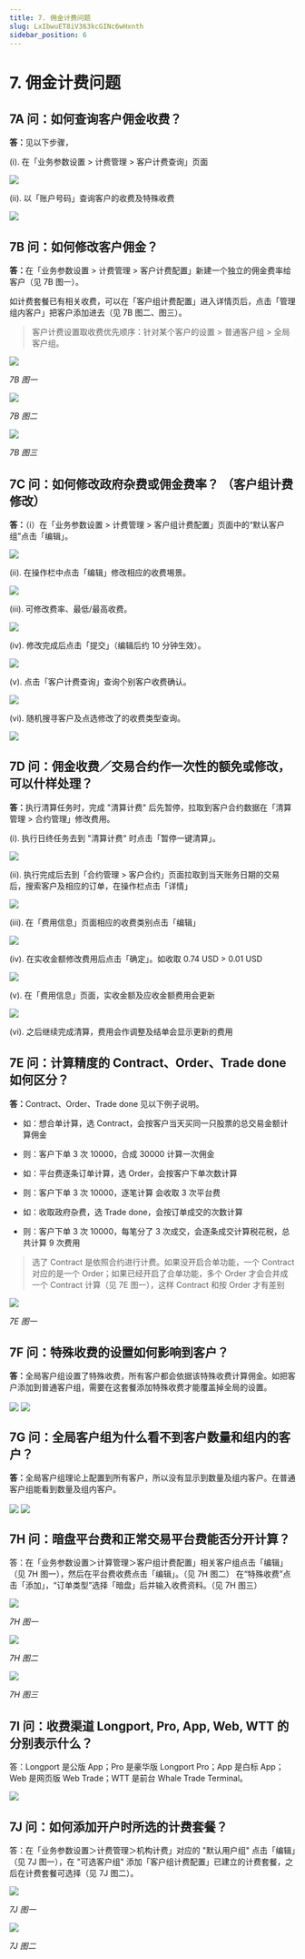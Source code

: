 ```yaml
---
title: 7. 佣金计费问题
slug: LxIbwuET8iV363kcGINc6wHxnth
sidebar_position: 6
---
```



# 7. 佣金计费问题

## 7A 问：如何查询客户佣金收费？

<b>答：</b>见以下步骤，

(i). 在「业务参数设置 &gt; 计费管理 &gt; 客户计费查询」页面

<img src="/assets/XuvbboSg4oOSIyxszQ1cq4yLn0d.png" src-width="2480" src-height="1264" align="center"/>

(ii). 以「账户号码」查询客户的收费及特殊收费

<img src="/assets/RcadbksX0okCYLxlo8dcvh0vnlg.png" src-width="2852" src-height="1370" align="center"/>

## 7B 问：如何修改客户佣金？

<b>答：</b>在「业务参数设置 &gt; 计费管理 &gt; 客户计费配置」新建一个独立的佣金费率给客户（见 7B 图一）。

如计费套餐已有相关收费，可以在「客户组计费配置」进入详情页后，点击「管理组内客户」把客户添加进去（见 7B 图二、图三）。

> 客户计费设置取收费优先顺序：针对某个客户的设置 &gt; 普通客户组 &gt; 全局客户组。

<img src="/assets/QOzzb81Qzo87TgxwWBscQD4vnqf.png" src-width="2752" src-height="1324" align="center"/>

<em>7B 图一</em>

<img src="/assets/HZdYb8MEloj44GxAcHbcNS6WnCb.png" src-width="2504" src-height="1356" align="center"/>

<em>7B 图二</em>

<img src="/assets/NOhRb7ZSfolbICx4dBic48QAnt7.png" src-width="2168" src-height="700" align="center"/>

<em>7B 图三</em>


## 7C 问：如何修改政府杂费或佣金费率？ （客户组计费修改）

<b>答：</b>（i）在「业务参数设置 &gt; 计费管理 &gt; 客户组计费配置」页面中的“默认客户组”点击「编辑」。

<img src="/assets/WZ23bsry3oZAjHxcBN6cWI2qnCr.png" src-width="2869" src-height="1540" align="center"/>

(ii). 在操作栏中点击「编辑」修改相应的收费埸景。

<img src="/assets/FYVrbmZIlocXiCxWzsSckKQlnGh.png" src-width="2876" src-height="1628" align="center"/>

(iii). 可修改费率、最低/最高收费。

<img src="/assets/Nrb9bj8SyoeuhfxsVH2c3Xl3nMd.png" src-width="2326" src-height="1367" align="center"/>

(iv). 修改完成后点击「提交」（编辑后约 10 分钟生效）。

<img src="/assets/NS4GbF26QoSbtqxjDWUc2hVMnPe.png" src-width="2705" src-height="1436" align="center"/>

(v). 点击「客户计费查询」查询个别客户收费确认。

<img src="/assets/Th9kbrrZaobolcxAzDfcsF6YnMf.png" src-width="2599" src-height="1368" align="center"/>

(vi). 随机搜寻客户及点选修改了的收费类型查询。

<img src="/assets/ZhGnbpm50oNrrRxHenxcg26Tneg.png" src-width="2619" src-height="295" align="center"/>

## 7D 问：佣金收费／交易合约作一次性的额免或修改，可以什样处理？

<b>答：</b>执行清算任务时，完成 "清算计费" 后先暂停，拉取到客户合约数据在「清算管理 &gt; 合约管理」修改费用。

(i). 执行日终任务去到 "清算计费" 时点击「暂停一键清算」。

<img src="/assets/KISwbh4kOoyuppxhxT1cTBPHnAe.png" src-width="2496" src-height="1100" align="center"/>

(ii). 执行完成后去到「合约管理 &gt; 客户合约」页面拉取到当天账务日期的交易后，搜索客户及相应的订单，在操作栏点击「详情」

<img src="/assets/J1wlbt9gSolcO2xK0ATc5OS7nsg.png" src-width="2502" src-height="780" align="center"/>

(iii). 在「费用信息」页面相应的收费类别点击「编辑」

<img src="/assets/Z2TXbD3TQoc8WExFI7pcSWjknJc.png" src-width="2868" src-height="1457" align="center"/>

(iv). 在实收金额修改费用后点击「确定」。如收取 0.74 USD &gt; 0.01 USD

<img src="/assets/QrjhbECfaoaxXMx17XFc9G74nhp.png" src-width="2861" src-height="1618" align="center"/>

(v). 在「费用信息」页面，实收金额及应收金额费用会更新

<img src="/assets/RfLEbu0CmoNrEPxkqgvcWt4Tnoc.png" src-width="2843" src-height="1575" align="center"/>

(vi). 之后继续完成清算，费用会作调整及结单会显示更新的费用

## 7E 问：计算精度的 Contract、Order、Trade done 如何区分？

<b>答：</b>Contract、Order、Trade done 见以下例子说明。

- 如：想合单计算，选 Contract，会按客户当天买同一只股票的总交易金额计算佣金
- 则：客户下单 3 次 10000，合成 30000 计算一次佣金

- 如：平台费逐条订单计算，选 Order，会按客户下单次数计算
- 则：客户下单 3 次 10000，逐笔计算 会收取 3 次平台费

- 如：收取政府杂费，选 Trade done，会按订单成交的次数计算
- 则：客户下单 3 次 10000，每笔分了 3 次成交，会逐条成交计算税花税，总共计算 9 次费用

> 选了 Contract 是依照合约进行计费。如果没开启合单功能，一个 Contract 对应的是一个 Order；如果已经开启了合单功能，多个 Order 才会合并成一个 Contract 计算（见 7E 图一），这样 Contract 和按 Order 才有差别

<img src="/assets/W70VbDunroTZCNxQPuXcQ9BunAK.png" src-width="2578" src-height="1229" align="center"/>

<em>7E 图一</em>

## 7F 问：特殊收费的设置如何影响到客户？

<b>答：</b>全局客户组设置了特殊收费，所有客户都会依据该特殊收费计算佣金。如把客户添加到普通客户组，需要在这套餐添加特殊收费才能覆盖掉全局的设置。

<img src="/assets/A4Mobr0NJoGf08xG5IrcZlDynjg.png" src-width="2464" src-height="1368" align="center"/>

<img src="/assets/XsUrbcX4foBHJgxZ8lsct3dWnDd.png" src-width="2134" src-height="1354" align="center"/>

## 7G 问：全局客户组为什么看不到客户数量和组内的客户？

<b>答：</b>全局客户组理论上配置到所有客户，所以没有显示到数量及组内客户。在普通客户组能看到数量及组内客户。

<img src="/assets/UnydbvGTio0o0qxFC8IcQqvGncc.png" src-width="2496" src-height="1180" align="center"/>

<img src="/assets/PMVabUdZ8oKPJGx97ekc94cUnod.png" src-width="2160" src-height="700" align="center"/>

## 7H 问：暗盘平台费和正常交易平台费能否分开计算？

答：在「业务参数设置＞计算管理＞客户组计费配置」相关客户组点击「编辑」（见 7H 图一），然后在平台费收费点击「编辑」。（见 7H 图二）
在“特殊收费”点击「添加」，“订单类型”选择「暗盘」后并输入收费资料。（见 7H 图三）

<img src="/assets/BcNybt9EboDqzkxJaLIceaHDnmf.png" src-width="2866" src-height="1606" align="center"/>

<em>7H 图一</em>

<img src="/assets/Qe1lbiWHoo2rcSxwiO3cxiZenEd.png" src-width="2790" src-height="1386" align="center"/>

<em>7H 图二</em>

<img src="/assets/WELwbbklhol38RxG7Xdc1XJ7nOc.png" src-width="2864" src-height="1618" align="center"/>

<em>7H 图三</em>

## 7I 问：收费渠道 Longport, Pro, App, Web, WTT 的分别表示什么？

答：Longport 是公版 App；Pro 是豪华版 Longport Pro；App 是白标 App；Web 是网页版 Web Trade；WTT 是前台 Whale Trade Terminal。

<img src="/assets/Uwgmbd6cwo6xA6xxgBwcMdTznCh.png" src-width="2728" src-height="1370" align="center"/>

## 7J 问：如何添加开户时所选的计费套餐？

答：在「业务参数设置＞计费管理＞机构计费」对应的 "默认用户组" 点击「编辑」（见 7J 图一），在 "可选客户组" 添加「客户组计费配置」已建立的计费套餐，之后在计费套餐可选择（见 7J 图二）。

<img src="/assets/PPVpbYpwCoRGvWxHGrOcKxvPnNg.png" src-width="2726" src-height="1408" align="center"/>

<em>7J 图一</em>

<img src="/assets/ItqabGJSyoye5sxXCWhcrIr2nfd.png" src-width="2126" src-height="1410" align="center"/>

<em>7J 图二</em>

